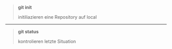 >**git init**
>
>initiliazieren eine Repository auf local

------

>**git status**
>
>kontrolieren letzte Situation